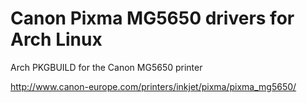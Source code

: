 # Canon Pixma MG5650 drivers for Arch Linux
Arch PKGBUILD for the Canon MG5650 printer

http://www.canon-europe.com/printers/inkjet/pixma/pixma_mg5650/
